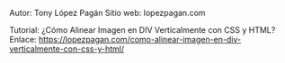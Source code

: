 Autor: Tony López Pagán
Sitio web: lopezpagan.com

Tutorial: ¿Cómo Alinear Imagen en DIV Verticalmente con CSS y HTML?
Enlace: https://lopezpagan.com/como-alinear-imagen-en-div-verticalmente-con-css-y-html/